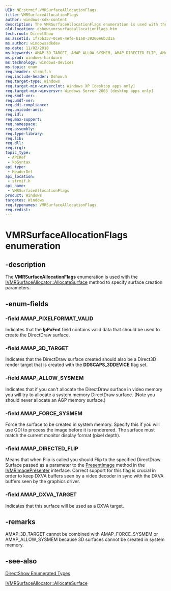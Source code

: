 ```yaml
---
UID: NE:strmif.VMRSurfaceAllocationFlags
title: VMRSurfaceAllocationFlags
author: windows-sdk-content
description: The VMRSurfaceAllocationFlags enumeration is used with the IVMRSurfaceAllocator::AllocateSurface method to specify surface creation parameters.
old-location: dshow\vmrsurfaceallocationflags.htm
tech.root: DirectShow
ms.assetid: 1f75b357-0ce0-4efe-b1a8-39200e6b3d1a
ms.author: windowssdkdev
ms.date: 11/02/2018
ms.keywords: AMAP_3D_TARGET, AMAP_ALLOW_SYSMEM, AMAP_DIRECTED_FLIP, AMAP_DXVA_TARGET, AMAP_FORCE_SYSMEM, AMAP_PIXELFORMAT_VALID, VMRSurfaceAllocationFlags, VMRSurfaceAllocationFlags enumeration [DirectShow], VMR_ALLOCATE_SURFACE_FLAGSEnumeration, dshow.vmrsurfaceallocationflags, strmif/AMAP_3D_TARGET, strmif/AMAP_ALLOW_SYSMEM, strmif/AMAP_DIRECTED_FLIP, strmif/AMAP_DXVA_TARGET, strmif/AMAP_FORCE_SYSMEM, strmif/AMAP_PIXELFORMAT_VALID, strmif/VMRSurfaceAllocationFlags
ms.prod: windows-hardware
ms.technology: windows-devices
ms.topic: enum
req.header: strmif.h
req.include-header: Dshow.h
req.target-type: Windows
req.target-min-winverclnt: Windows XP [desktop apps only]
req.target-min-winversvr: Windows Server 2003 [desktop apps only]
req.kmdf-ver: 
req.umdf-ver: 
req.ddi-compliance: 
req.unicode-ansi: 
req.idl: 
req.max-support: 
req.namespace: 
req.assembly: 
req.type-library: 
req.lib: 
req.dll: 
req.irql: 
topic_type:
 - APIRef
 - kbSyntax
api_type:
 - HeaderDef
api_location:
 - strmif.h
api_name:
 - VMRSurfaceAllocationFlags
product: Windows
targetos: Windows
req.typenames: VMRSurfaceAllocationFlags
req.redist: 
---
```


# VMRSurfaceAllocationFlags enumeration


## -description



The <b>VMRSurfaceAllocationFlags</b> enumeration is used with the <a href="https://msdn.microsoft.com/6783df91-c92f-45d0-b299-16cdbc4bb630">IVMRSurfaceAllocator::AllocateSurface</a> method to specify surface creation parameters.




## -enum-fields




### -field AMAP_PIXELFORMAT_VALID

Indicates that the <b>lpPxFmt</b> field contains valid data that should be used to create the DirectDraw surface.
          


### -field AMAP_3D_TARGET

Indicates that the DirectDraw surface created should also be a Direct3D render target that is created with the <b>DDSCAPS_3DDEVICE</b> flag set.
          


### -field AMAP_ALLOW_SYSMEM

Indicates that if you can't allocate the DirectDraw surface in video memory you will try to allocate a system memory DirectDraw surface. (Note you should never allocate an AGP memory surface.)


### -field AMAP_FORCE_SYSMEM

Force the surface to be created in system memory. Specify this if you will use GDI to process the image before it is renderered. The surface must match the current monitor display format (pixel depth).


### -field AMAP_DIRECTED_FLIP

Means that when Flip is called you should Flip to the specified DirectDraw Surface passed as a parameter to the <a href="https://msdn.microsoft.com/df6bf45d-df92-4655-862c-704a12a62ff9">PresentImage</a> method in the <a href="https://msdn.microsoft.com/cb9b1e29-45c3-4208-8343-c2924505a9f3">IVMRImagePresenter</a> interface. Correct support for this flag is crucial in order to keep DXVA buffers seen by a video decoder in sync with the DXVA buffers seen by the graphics driver.


### -field AMAP_DXVA_TARGET

Indicates that this surface will be used as a DXVA target.


## -remarks



AMAP_3D_TARGET cannot be combined with AMAP_FORCE_SYSMEM or AMAP_ALLOW_SYSMEM because 3D surfaces cannot be created in system memory.




## -see-also




<a href="https://msdn.microsoft.com/74467006-b077-49c0-8573-f939ac3d3444">DirectShow Enumerated Types</a>



<a href="https://msdn.microsoft.com/6783df91-c92f-45d0-b299-16cdbc4bb630">IVMRSurfaceAllocator::AllocateSurface</a>
 

 

